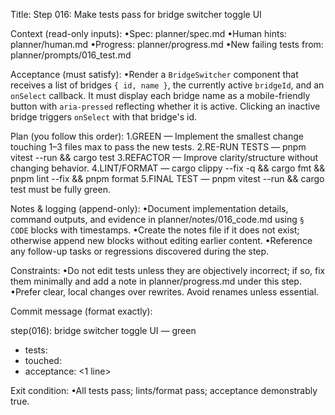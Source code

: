 Title: Step 016: Make tests pass for bridge switcher toggle UI

Context (read-only inputs):
•Spec: planner/spec.md
•Human hints: planner/human.md
•Progress: planner/progress.md
•New failing tests from: planner/prompts/016_test.md

Acceptance (must satisfy):
•Render a `BridgeSwitcher` component that receives a list of bridges `{ id, name }`, the currently active `bridgeId`, and an `onSelect` callback. It must display each bridge name as a mobile-friendly button with `aria-pressed` reflecting whether it is active. Clicking an inactive bridge triggers `onSelect` with that bridge's id.

Plan (you follow this order):
1.GREEN — Implement the smallest change touching 1–3 files max to pass the new tests.
2.RE-RUN TESTS — pnpm vitest --run && cargo test
3.REFACTOR — Improve clarity/structure without changing behavior.
4.LINT/FORMAT — cargo clippy --fix -q && cargo fmt && pnpm lint --fix && pnpm format
5.FINAL TEST — pnpm vitest --run && cargo test must be fully green.

Notes & logging (append-only):
•Document implementation details, command outputs, and evidence in planner/notes/016_code.md using `§ CODE` blocks with timestamps.
•Create the notes file if it does not exist; otherwise append new blocks without editing earlier content.
•Reference any follow-up tasks or regressions discovered during the step.

Constraints:
•Do not edit tests unless they are objectively incorrect; if so, fix them minimally and add a note in planner/progress.md under this step.
•Prefer clear, local changes over rewrites. Avoid renames unless essential.

Commit message (format exactly):

step(016): bridge switcher toggle UI — green

- tests: <list the test names that were failing>
- touched: <files>
- acceptance: <1 line>

Exit condition:
•All tests pass; lints/format pass; acceptance demonstrably true.

